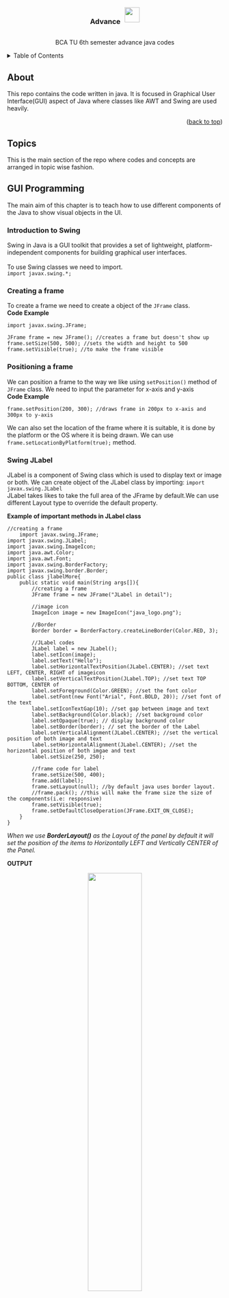 <!-- Improved compatibility of back to top link: See: https://github.com/othneildrew/Best-README-Template/pull/73 -->
<a name="readme-top"></a>
<!--
*** Thanks for checking out the Best-README-Template. If you have a suggestion
*** that would make this better, please fork the repo and create a pull request
*** or simply open an issue with the tag "enhancement".
*** Don't forget to give the project a star!
*** Thanks again! Now go create something AMAZING! :D
-->





<!-- PROJECT LOGO -->
<br />
<div align="center">
    <div style="display:flex; justify-content:center;gap:10px;">
        <h3 align="center">Advance</h3>
        <img src='https://upload.wikimedia.org/wikipedia/en/thumb/3/30/Java_programming_language_logo.svg/1200px-Java_programming_language_logo.svg.png' width='35'>
    </div>
  <p align="center">
    BCA TU 6th semester advance java codes
    <br />
  </p>
</div>

<!-- TABLE OF CONTENTS -->
<details>
  <summary>Table of Contents</summary>
  <ol>
    <li>
      <a href="#about">About</a>
    </li>
    <li>
      <a href="#Topics">Topics</a>
      <ul>
        <li><a href="#GUI-Programming">Unit 1: GUI Programming</a>
        <ol>
            <li><a href="#Introduction-to-Swing">Introduction to Swing</a></li>
            <li><a href="#Creating-a-frame">Creating a Frame</a></li>
            <li><a href="#Positioning-a-frame">Positioning a Frame</a></li>
            <li><a href="#Swing-JLabel">Swing JLabel</a></li>
            <li><a href="#Swing-JPanel">Swing JPanel</a></li>
        </ol>
        </li>
      </ul>
    </li>
  </ol>
</details>

<!-- ABOUT THE PROJECT -->
## About
This repo contains the code written in java. It is focused in Graphical User Interface(GUI) aspect of Java where classes like AWT and Swing are used heavily.

<p align="right">(<a href="#readme-top">back to top</a>)</p>


<!-- GETTING STARTED -->
## Topics

This is the main section of the repo where codes and concepts are arranged in topic wise fashion.

## GUI Programming
The main aim of this chapter is to teach how to use different components of the Java to show visual objects in the UI.

### Introduction to Swing
Swing in Java is a GUI toolkit that provides a set of lightweight, platform-independent components for building graphical user interfaces.<br><br>
To use Swing classes we need to import.<br>
`import javax.swing.*;`

### Creating a frame
To create a frame we need to create a object of the `JFrame` class.
<br>
**Code Example**
```
import javax.swing.JFrame;

JFrame frame = new JFrame(); //creates a frame but doesn't show up
frame.setSize(500, 500); //sets the width and height to 500
frame.setVisible(true); //to make the frame visible

```
### Positioning a frame
We can position a frame to the way we like using `setPosition()` method of `JFrame` class. We need to input the parameter for x-axis and y-axis
<br>
**Code Example**
```
frame.setPosition(200, 300); //draws frame in 200px to x-axis and 300px to y-axis
```
We can also set the location of the frame where it is suitable, it is done by the platform or the OS where it is being drawn. We can use `frame.setLocationByPlatform(true);` method.

### Swing JLabel
JLabel is a component of Swing class which is used to display text or image or both.
We can create object of the JLabel class by importing: `import javax.swing.JLabel`
<br>
JLabel takes likes to take the full area of the JFrame by default.We can use different Layout type to override the default property.

**Example of important methods in JLabel class**
```
//creating a frame
    import javax.swing.JFrame;
import javax.swing.JLabel;
import javax.swing.ImageIcon;
import java.awt.Color;
import java.awt.Font;
import javax.swing.BorderFactory;
import javax.swing.border.Border;
public class jlabelMore{
	public static void main(String args[]){
		//creating a frame
		JFrame frame = new JFrame("JLabel in detail");
		
		//image icon
		ImageIcon image = new ImageIcon("java_logo.png");
		
		//Border
		Border border = BorderFactory.createLineBorder(Color.RED, 3);
		
		//JLabel codes
		JLabel label = new JLabel();
		label.setIcon(image);
		label.setText("Hello");
		label.setHorizontalTextPosition(JLabel.CENTER); //set text LEFT, CENTER, RIGHT of imageicon
		label.setVerticalTextPosition(JLabel.TOP); //set text TOP BOTTOM, CENTER of 
		label.setForeground(Color.GREEN); //set the font color
		label.setFont(new Font("Arial", Font.BOLD, 20)); //set font of the text
		label.setIconTextGap(10); //set gap between image and text
		label.setBackground(Color.black); //set background color
		label.setOpaque(true); // display background color
		label.setBorder(border); // set the border of the Label
		label.setVerticalAlignment(JLabel.CENTER); //set the vertical position of both image and text
		label.setHorizontalAlignment(JLabel.CENTER); //set the horizontal position of both imgae and text
		label.setSize(250, 250);
		
		//frame code for label
		frame.setSize(500, 400);
		frame.add(label);
		frame.setLayout(null); //by default java uses border layout.
		//frame.pack(); //this will make the frame size the size of the components(i.e: responsive)
		frame.setVisible(true);
		frame.setDefaultCloseOperation(JFrame.EXIT_ON_CLOSE);
	}
}
```
*When we use **BorderLayout()** as the Layout of the panel by default it will set the position of the items to Horizontally LEFT and Vertically CENTER of the Panel.*

**OUTPUT**
<be>
<p align="center">
	<img src="screenshots/JLabel_output.png" width="50%">	
</p>

### Swing JPanel
```
//creating a frame
    JFrame frame = new JFrame();
		
		ImageIcon pic = new ImageIcon("happy_emoji.png");
		
		JLabel label = new JLabel();
		label.setText("Hi");
		label.setIcon(pic);
//		label.setVerticalAlignment(JLabel.TOP);
		
		// GUI component which functions as container for holding other components
		JPanel redpanel = new JPanel();
		redpanel.setBounds(0, 0, 250, 250);
		redpanel.setBackground(Color.RED);
		redpanel.setLayout(null); //not using any layout will not show any items even when added 
		redpanel.add(label); //will not appear even after adding because of the null 
		// the position of the label must be specified to make it visible using setBound() method.
		
		JPanel bluepanel = new JPanel();
		bluepanel.setBounds(250, 0, 250, 250);
		bluepanel.setBackground(Color.BLUE);
		
		JPanel greenpanel = new JPanel();
		greenpanel.setBounds(0, 250, 500, 250);
		greenpanel.setBackground(Color.GREEN);
		greenpanel.setLayout(new BorderLayout());
		greenpanel.add(label); // this should be added after the border definition
		
		frame.setTitle("JPanel Example");
		frame.setSize(500, 500);
		frame.setLayout(null); // using the manual layout manager
		frame.setDefaultCloseOperation(JFrame.EXIT_ON_CLOSE);
		
		frame.add(redpanel);
		frame.add(bluepanel);
		frame.add(greenpanel);
		
		frame.setVisible(true);
```

<p align=“center”>
    <img src=“screenshots/JPanel_output.png” width=“50%”>
</p>

### 2D Graphics Shapes
We need to use `Graphics` and `Graphics2D` class to use different shapes like Rectangle, Oval, Square, ellipse etc.
<br>
**Example Code of Graphics2D class**
```
import javax.swing.JPanel;
import javax.swing.JFrame;
import java.awt.Graphics;
import java.awt.Graphics2D;
import java.awt.Color;
import java.awt.BorderLayout;

public class GraphicsShapes {
    public static void main(String[] args) {
        JFrame frame = new JFrame();
        frame.setSize(500,500);
        
        // Create and add the custom panel
        CustomPanel panel = new CustomPanel();
        frame.add(panel);
        
        //creating a red panel
        JPanel redpanel = new JPanel();
        redpanel.setBackground(Color.WHITE);
        frame.add(redpanel);
        
        frame.setVisible(true);
        frame.setLayout(null);
        frame.setDefaultCloseOperation(JFrame.EXIT_ON_CLOSE);
    }
}

class CustomPanel extends JPanel {
	CustomPanel(){
		setBackground(Color.GREEN);
		setSize(260, 250);
//		setLayout(null);
	}
    @Override
    protected void paintComponent(Graphics g) {
        super.paintComponent(g);
        Graphics2D g2d = (Graphics2D) g;
        g2d.setColor(Color.RED);
        g2d.fillRect(10, 10, 125, 125);
        g2d.drawString("HELLO!", 125, 200); //draws string
        
        g2d.setColor(Color.BLUE);
        g2d.fillOval(135, 10,125, 125);
    }
}
```
<p align=“center”>
    <img src=“screenshots/Graphics.png” width=“50%”>
</p>
<!-- MARKDOWN LINKS & IMAGES -->
<!-- https://www.markdownguide.org/basic-syntax/#reference-style-links -->

[java-logo]: https://upload.wikimedia.org/wikipedia/en/thumb/3/30/Java_programming_language_logo.svg/1200px-Java_programming_language_logo.svg.png

